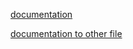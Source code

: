 [documentation](https://www.google.co.in)

[documentation to other file ](/mhd8a/git-demo/docs/test1)
